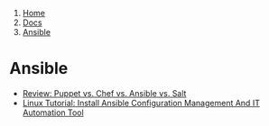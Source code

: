 <!-- -
Title: Ansible
Description: Ansible Orchestration and Configuration Management
First Published: 2013-11-27
Last Updated: 2014-08-20
- -->

<ol class="breadcrumb" itemprop="breadcrumb">
	<li><a href="/">Home</a></li>
	<li><a href="/docs/">Docs</a></li>
	<li><a href="/docs/ansible.html">Ansible</a></li>
</ol>

Ansible
=======

*   [Review: Puppet vs. Chef vs. Ansible vs. Salt](http://www.infoworld.com/d/data-center/review-puppet-vs-chef-vs-ansible-vs-salt-231308)
*   [Linux Tutorial: Install Ansible Configuration Management And IT Automation Tool](http://www.cyberciti.biz/python-tutorials/linux-tutorial-install-ansible-configuration-management-and-it-automation-tool/)
